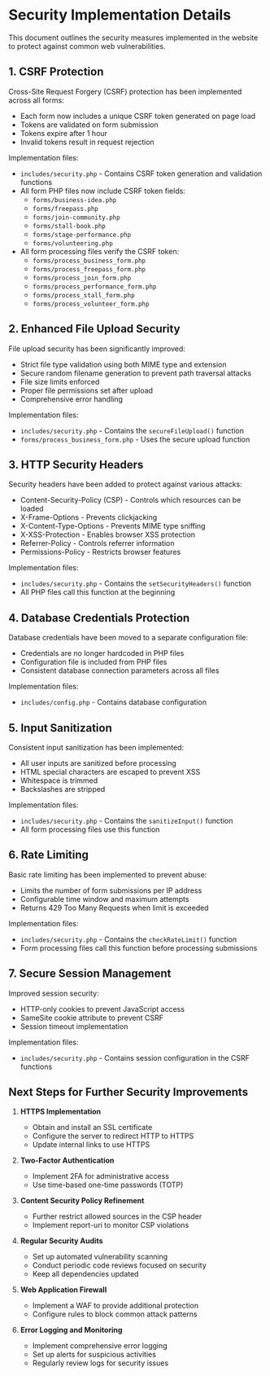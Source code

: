 # Security Implementation Details

This document outlines the security measures implemented in the website to protect against common web vulnerabilities.

## 1. CSRF Protection

Cross-Site Request Forgery (CSRF) protection has been implemented across all forms:

- Each form now includes a unique CSRF token generated on page load
- Tokens are validated on form submission
- Tokens expire after 1 hour
- Invalid tokens result in request rejection

Implementation files:
- `includes/security.php` - Contains CSRF token generation and validation functions
- All form PHP files now include CSRF token fields:
  - `forms/business-idea.php`
  - `forms/freepass.php`
  - `forms/join-community.php`
  - `forms/stall-book.php`
  - `forms/stage-performance.php`
  - `forms/volunteering.php`
- All form processing files verify the CSRF token:
  - `forms/process_business_form.php`
  - `forms/process_freepass_form.php`
  - `forms/process_join_form.php`
  - `forms/process_performance_form.php`
  - `forms/process_stall_form.php`
  - `forms/process_volunteer_form.php`

## 2. Enhanced File Upload Security

File upload security has been significantly improved:

- Strict file type validation using both MIME type and extension
- Secure random filename generation to prevent path traversal attacks
- File size limits enforced
- Proper file permissions set after upload
- Comprehensive error handling

Implementation files:
- `includes/security.php` - Contains the `secureFileUpload()` function
- `forms/process_business_form.php` - Uses the secure upload function

## 3. HTTP Security Headers

Security headers have been added to protect against various attacks:

- Content-Security-Policy (CSP) - Controls which resources can be loaded
- X-Frame-Options - Prevents clickjacking
- X-Content-Type-Options - Prevents MIME type sniffing
- X-XSS-Protection - Enables browser XSS protection
- Referrer-Policy - Controls referrer information
- Permissions-Policy - Restricts browser features

Implementation files:
- `includes/security.php` - Contains the `setSecurityHeaders()` function
- All PHP files call this function at the beginning

## 4. Database Credentials Protection

Database credentials have been moved to a separate configuration file:

- Credentials are no longer hardcoded in PHP files
- Configuration file is included from PHP files
- Consistent database connection parameters across all files

Implementation files:
- `includes/config.php` - Contains database configuration

## 5. Input Sanitization

Consistent input sanitization has been implemented:

- All user inputs are sanitized before processing
- HTML special characters are escaped to prevent XSS
- Whitespace is trimmed
- Backslashes are stripped

Implementation files:
- `includes/security.php` - Contains the `sanitizeInput()` function
- All form processing files use this function

## 6. Rate Limiting

Basic rate limiting has been implemented to prevent abuse:

- Limits the number of form submissions per IP address
- Configurable time window and maximum attempts
- Returns 429 Too Many Requests when limit is exceeded

Implementation files:
- `includes/security.php` - Contains the `checkRateLimit()` function
- Form processing files call this function before processing submissions

## 7. Secure Session Management

Improved session security:

- HTTP-only cookies to prevent JavaScript access
- SameSite cookie attribute to prevent CSRF
- Session timeout implementation

Implementation files:
- `includes/security.php` - Contains session configuration in the CSRF functions

## Next Steps for Further Security Improvements

1. **HTTPS Implementation**
   - Obtain and install an SSL certificate
   - Configure the server to redirect HTTP to HTTPS
   - Update internal links to use HTTPS

2. **Two-Factor Authentication**
   - Implement 2FA for administrative access
   - Use time-based one-time passwords (TOTP)

3. **Content Security Policy Refinement**
   - Further restrict allowed sources in the CSP header
   - Implement report-uri to monitor CSP violations

4. **Regular Security Audits**
   - Set up automated vulnerability scanning
   - Conduct periodic code reviews focused on security
   - Keep all dependencies updated

5. **Web Application Firewall**
   - Implement a WAF to provide additional protection
   - Configure rules to block common attack patterns

6. **Error Logging and Monitoring**
   - Implement comprehensive error logging
   - Set up alerts for suspicious activities
   - Regularly review logs for security issues